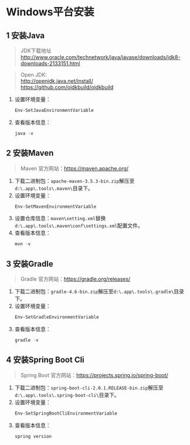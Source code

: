 # Windows平台安装

## 1 安装Java

>JDK下载地址  
  http://www.oracle.com/technetwork/java/javase/downloads/jdk8-downloads-2133151.html  

>Open JDK:  
  http://openjdk.java.net/install/  
  https://github.com/ojdkbuild/ojdkbuild

1. 设置环境变量：
    ```powershell
    Env-SetJavaEnvironmentVariable
    ```
2. 查看版本信息：
    ```powershell
    java -v
    ```

## 2 安装Maven

>Maven 官方网站：https://maven.apache.org/

1. 下载二进制包：`apache-maven-3.5.3-bin.zip`解压至`d:\.app\.tools\.maven\`目录下。
2. 设置环境变量：
    ```powershell
    Env-SetMavenEnvironmentVariable
    ```
3. 设置仓库信息：`maven\setting.xml`替换`d:\.app\.tools\.maven\conf\settings.xml`配置文件。
4. 查看版本信息：
    ```powershell
    mvn -v
    ```

## 3 安装Gradle

>Gradle 官方网站：https://gradle.org/releases/

1. 下载二进制包：`gradle-4.6-bin.zip`解压至`d:\.app\.tools\.gradle\`目录下。
2. 设置环境变量：
    ```powershell
    Env-SetGradleEnvironmentVariable
    ```
3. 查看版本信息：
    ```powershell
    gradle -v
    ```

## 4 安装Spring Boot Cli

>Spring Boot 官方网站：https://projects.spring.io/spring-boot/

1. 下载二进制包：`spring-boot-cli-2.0.1.RELEASE-bin.zip`解压至`d:\.app\.tools\.spring-boot-cli\`目录下。
2. 设置环境变量：
    ```powershell
    Env-SetSpringBootCliEnvironmentVariable
    ```
3. 查看版本信息：
    ```powershell
    spring version
    ```